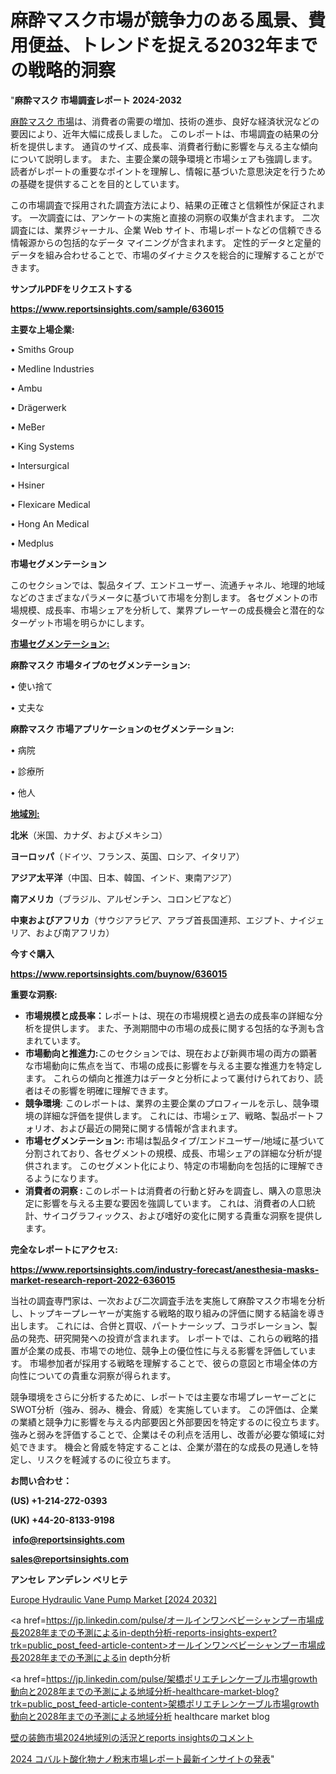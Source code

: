 # 麻酔マスク市場が競争力のある風景、費用便益、トレンドを捉える2032年までの戦略的洞察

"<strong>麻酔マスク 市場調査レポート 2024-2032</strong>

<a href=https://www.reportsinsights.com/sample/636015>麻酔マスク 市場</a>は、消費者の需要の増加、技術の進歩、良好な経済状況などの要因により、近年大幅に成長しました。 このレポートは、市場調査の結果の分析を提供します。 通貨のサイズ、成長率、消費者行動に影響を与える主な傾向について説明します。 また、主要企業の競争環境と市場シェアも強調します。 読者がレポートの重要なポイントを理解し、情報に基づいた意思決定を行うための基礎を提供することを目的としています。

この市場調査で採用された調査方法により、結果の正確さと信頼性が保証されます。 一次調査には、アンケートの実施と直接の洞察の収集が含まれます。 二次調査には、業界ジャーナル、企業 Web サイト、市場レポートなどの信頼できる情報源からの包括的なデータ マイニングが含まれます。 定性的データと定量的データを組み合わせることで、市場のダイナミクスを総合的に理解することができます。

<strong><b>サンプルPDFをリクエストする</b></strong>

<a href=https://www.reportsinsights.com/sample/636015><strong><u>https://www.reportsinsights.com/sample/636015</u></strong></a>

<strong>主要な上場企業:</strong>

• Smiths Group

• Medline Industries

• Ambu

• Drägerwerk

• MeBer

• King Systems

• Intersurgical

• Hsiner

• Flexicare Medical

• Hong An Medical

• Medplus

<strong>市場セグメンテーション</strong>

このセクションでは、製品タイプ、エンドユーザー、流通チャネル、地理的地域などのさまざまなパラメータに基づいて市場を分割します。 各セグメントの市場規模、成長率、市場シェアを分析して、業界プレーヤーの成長機会と潜在的なターゲット市場を明らかにします。

<strong><u>市場セグメンテーション</u></strong><strong><u>:</u></strong>

<strong>麻酔マスク 市場タイプのセグメンテーション:</strong>

• 使い捨て

• 丈夫な

<strong>麻酔マスク 市場アプリケーションのセグメンテーション:</strong>

• 病院

• 診療所

• 他人

<strong><u>地域別</u></strong><strong><u>:</u></strong>

<strong>北米</strong>（米国、カナダ、およびメキシコ）

<strong>ヨーロッパ</strong>（ドイツ、フランス、英国、ロシア、イタリア）

<strong>アジア太平洋</strong>（中国、日本、韓国、インド、東南アジア）

<strong>南アメリカ</strong>（ブラジル、アルゼンチン、コロンビアなど）

<strong>中東およびアフリカ</strong>（サウジアラビア、アラブ首長国連邦、エジプト、ナイジェリア、および南アフリカ）

<strong>今すぐ購入</strong>

<a href=https://www.reportsinsights.com/buynow/636015><strong><u>https://www.reportsinsights.com/buynow/636015</u></strong></a>

<strong>重要な洞察:</strong>
<ul>
  <li><strong>市場規模と成長率：</strong>レポートは、現在の市場規模と過去の成長率の詳細な分析を提供します。 また、予測期間中の市場の成長に関する包括的な予測も含まれています。</li>
  <li><strong>市場動向と推進力:</strong>このセクションでは、現在および新興市場の両方の顕著な市場動向に焦点を当て、市場の成長に影響を与える主要な推進力を特定します。 これらの傾向と推進力はデータと分析によって裏付けられており、読者はその影響を明確に理解できます。</li>
  <li><strong>競争環境</strong>: このレポートは、業界の主要企業のプロフィールを示し、競争環境の詳細な評価を提供します。 これには、市場シェア、戦略、製品ポートフォリオ、および最近の開発に関する情報が含まれます。</li>
  <li><strong>市場セグメンテーション: </strong>市場は製品タイプ/エンドユーザー/地域に基づいて分割されており、各セグメントの規模、成長、市場シェアの詳細な分析が提供されます。 このセグメント化により、特定の市場動向を包括的に理解できるようになります。</li>
  <li><strong>消費者の洞察 : </strong>このレポートは消費者の行動と好みを調査し、購入の意思決定に影響を与える主要な要因を強調しています。 これは、消費者の人口統計、サイコグラフィックス、および嗜好の変化に関する貴重な洞察を提供します。</li>
</ul>
<strong>完全なレポートにアクセス:</strong>

<a href=https://www.reportsinsights.com/industry-forecast/anesthesia-masks-market-research-report-2022-636015><strong><u><b>https://www.reportsinsights.com/industry-forecast/anesthesia-masks-market-research-report-2022-636015</b></u></strong></a>

当社の調査専門家は、一次および二次調査手法を実施して麻酔マスク市場を分析し、トップキープレーヤーが実施する戦略的取り組みの評価に関する結論を導き出します。 これには、合併と買収、パートナーシップ、コラボレーション、製品の発売、研究開発への投資が含まれます。 レポートでは、これらの戦略的措置が企業の成長、市場での地位、競争上の優位性に与える影響を評価しています。 市場参加者が採用する戦略を理解することで、彼らの意図と市場全体の方向性についての貴重な洞察が得られます。

競争環境をさらに分析するために、レポートでは主要な市場プレーヤーごとにSWOT分析（強み、弱み、機会、脅威）を実施しています。 この評価は、企業の業績と競争力に影響を与える内部要因と外部要因を特定するのに役立ちます。 強みと弱みを評価することで、企業はその利点を活用し、改善が必要な領域に対処できます。 機会と脅威を特定することは、企業が潜在的な成長の見通しを特定し、リスクを軽減するのに役立ちます。

<strong>お問い合わせ：</strong>

<strong>(US) +1-214-272-0393</strong>

<strong>(UK) +44-20-8133-9198</strong>

<strong> </strong><a href=info@reportsinsights.com><strong><u>info@reportsinsights.com</u></strong></a>

<a href=sales@reportsinsights.com><strong><u>sales@reportsinsights.com</u></strong></a>

<strong>アンセレ アンデレン ベリヒテ</strong>

<a href=https://www.linkedin.com/pulse/europe-hydraulic-vane-pump-markets-analysis-decision-makers-oykvf/>Europe Hydraulic Vane Pump Market [2024 2032]</a>

<a href=https://jp.linkedin.com/pulse/オールインワンベビーシャンプー市場成長2028年までの予測によるin-depth分析-reports-insights-expert?trk=public_post_feed-article-content>オールインワンベビーシャンプー市場成長2028年までの予測によるin depth分析</a>

<a href=https://jp.linkedin.com/pulse/架橋ポリエチレンケーブル市場growth動向と2028年までの予測による地域分析-healthcare-market-blog?trk=public_post_feed-article-content>架橋ポリエチレンケーブル市場growth動向と2028年までの予測による地域分析 healthcare market blog</a>

<a href=https://www.linkedin.com/pulse/壁の装飾市場2024地域別の活況とreports-insightsのコメント-reportsinsights-pvt-ltd/>壁の装飾市場2024地域別の活況とreports insightsのコメント</a>

<a href=https://www.linkedin.com/pulse/2024-コバルト酸化物ナノ粉末市場レポート最新インサイトの発表-community-market-research-dupbf/>2024 コバルト酸化物ナノ粉末市場レポート最新インサイトの発表</a>"
